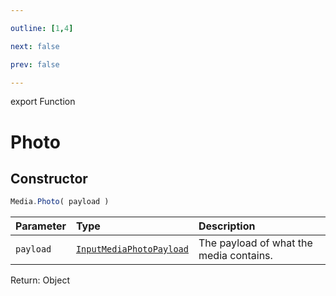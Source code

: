 ```yaml
---

outline: [1,4]

next: false

prev: false

---
```


export Function
# Photo

## Constructor
 ```ts
 Media.Photo( payload )
 ```
 
 | Parameter | Type | Description |
| :--- | :--- | :--- |
| `payload` | [`InputMediaPhotoPayload`](../../../interfaces/InputMediaPhotoPayload.md) | The payload of what the media contains. |

Return: Object
